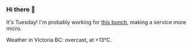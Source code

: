 ### Hi there :wave:

It's Tuesday! I'm probably working for [this bunch](https://github.com/kohofinancial), making a service more micro.

Weather in Victoria BC: overcast, at +13°C.
